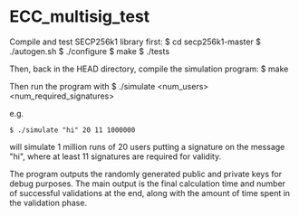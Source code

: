 # ECC_multisig_test
Compile and test SECP256k1 library first:
	$ cd secp256k1-master
	$ ./autogen.sh
	$ ./configure
	$ make
	$ ./tests

Then, back in the HEAD directory, compile the simulation program:
	$ make

Then run the program with
	$ ./simulate <message> <num_users> <num_required_signatures> <runs>

e.g.

	$ ./simulate "hi" 20 11 1000000

will simulate 1 million runs of 20 users putting a signature on the message "hi", where at least 11 signatures are required for validity.

The program outputs the randomly generated public and private keys for debug purposes.
The main output is the final calculation time and number of successful validations at the end, along with the amount of time spent in the validation phase.

